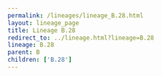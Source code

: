 ```yaml
---
permalink: /lineages/lineage_B.28.html
layout: lineage_page
title: Lineage B.28
redirect_to: ../lineage.html?lineage=B.28
lineage: B.28
parent: B
children: ['B.28']
---
```

